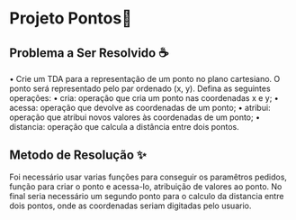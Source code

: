 # Projeto Pontos📜

## Problema a Ser Resolvido ☕️
• Crie um TDA para a representação de um ponto no plano cartesiano. O ponto será
representado pelo par ordenado (x, y). Defina as seguintes operações:
• cria: operação que cria um ponto nas coordenadas x e y;
• acessa: operação que devolve as coordenadas de um ponto;
• atribui: operação que atribui novos valores às coordenadas de um ponto;
• distancia: operação que calcula a distância entre dois pontos.

## Metodo de Resolução ✨
Foi necessário usar varias funções para conseguir os paramêtros pedidos, função para criar o ponto e acessa-lo, atribuição de valores ao ponto.
No final seria necessário um segundo ponto para o calculo da distancia entre dois pontos, onde as coordenadas seriam digitadas pelo usuario.
